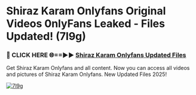 # Shiraz Karam Onlyfans Original Videos 0nlyFans Leaked - Files Updated! (7l9g)

<h3>🔴 CLICK HERE 🌐==►► <a href="https://tinyurl.com/ehrbuxhb" rel="nofollow">Shiraz Karam Onlyfans Updated Files</a></h3>

Get Shiraz Karam Onlyfans and all content. Now you can access all videos and pictures of Shiraz Karam Onlyfans. New Updated Files 2025!

[![7l9g](https://i.imgur.com/lVYEuWS.gif)](https://tinyurl.com/ehrbuxhb)
